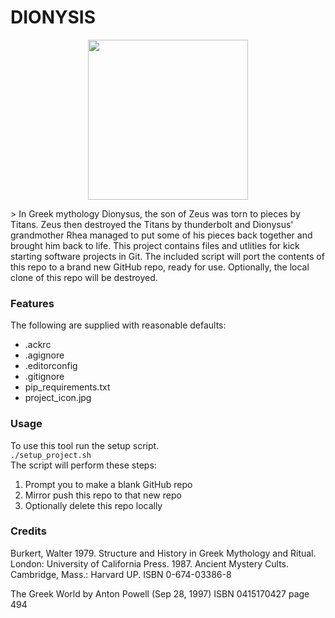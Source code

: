 # DIONYSIS
<p align="center">
    <img src="https://github.com/thetomcraig/git_template/blob/master/project_icon.jpg" width="256" align="middle">
</p>
> In Greek mythology Dionysus, the son of Zeus was torn to pieces by Titans. Zeus then destroyed the Titans by thunderbolt and Dionysus' grandmother Rhea managed to put some of his pieces back together and brought him back to life.  
This project contains files and utlities for kick starting software projects in Git.  
The included script will port the contents of this repo to a brand new GitHub repo, ready for use.  
Optionally, the local clone of this repo will be destroyed.  


### Features
The following are supplied with reasonable defaults:
  * .ackrc
  * .agignore
  * .editorconfig
  * .gitignore
  * pip_requirements.txt
  * project_icon.jpg

### Usage  
To use this tool run the setup script.  
`./setup_project.sh`  
The script will perform these steps:
  1. Prompt you to make a blank GitHub repo
  2. Mirror push this repo to that new repo
  3. Optionally delete this repo locally

### Credits
Burkert, Walter
1979. Structure and History in Greek Mythology and Ritual. London: University of California Press.
1987. Ancient Mystery Cults. Cambridge, Mass.: Harvard UP. ISBN 0-674-03386-8

The Greek World by Anton Powell (Sep 28, 1997) ISBN 0415170427 page 494

